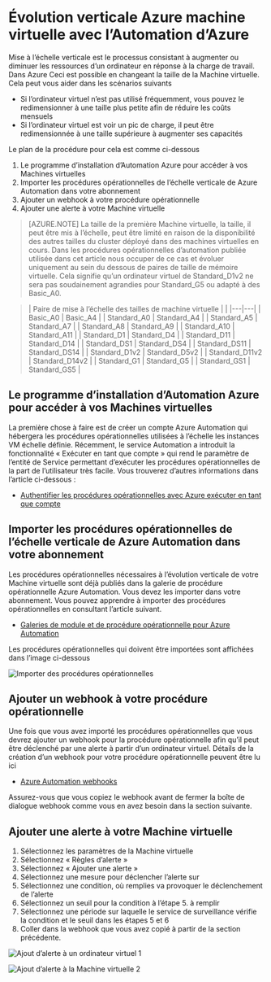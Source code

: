 <properties
    pageTitle="Évolution verticale Azure machine virtuelle avec l’Automation d’Azure | Microsoft Azure"
    description="Comment faire pour l’évolution verticale d’une Machine virtuelle Linux en réponse aux alertes avec Azure Automation de surveillance"
    services="virtual-machines-linux"
    documentationCenter=""
    authors="singhkays"
    manager="timlt"
    editor=""
    tags="azure-resource-manager"/>

<tags
    ms.service="virtual-machines-linux"
    ms.workload="infrastructure-services"
    ms.tgt_pltfrm="vm-linux"
    ms.devlang="na"
    ms.topic="article"
    ms.date="03/29/2016"
    ms.author="singhkay"/>

# <a name="vertically-scale-azure-virtual-machine-with-azure-automation"></a>Évolution verticale Azure machine virtuelle avec l’Automation d’Azure

Mise à l’échelle verticale est le processus consistant à augmenter ou diminuer les ressources d’un ordinateur en réponse à la charge de travail. Dans Azure Ceci est possible en changeant la taille de la Machine virtuelle. Cela peut vous aider dans les scénarios suivants

- Si l’ordinateur virtuel n’est pas utilisé fréquemment, vous pouvez le redimensionner à une taille plus petite afin de réduire les coûts mensuels
- Si l’ordinateur virtuel est voir un pic de charge, il peut être redimensionnée à une taille supérieure à augmenter ses capacités

Le plan de la procédure pour cela est comme ci-dessous

1. Le programme d’installation d’Automation Azure pour accéder à vos Machines virtuelles
2. Importer les procédures opérationnelles de l’échelle verticale de Azure Automation dans votre abonnement
3. Ajouter un webhook à votre procédure opérationnelle
4. Ajouter une alerte à votre Machine virtuelle

> [AZURE.NOTE] La taille de la première Machine virtuelle, la taille, il peut être mis à l’échelle, peut être limité en raison de la disponibilité des autres tailles du cluster déployé dans des machines virtuelles en cours. Dans les procédures opérationnelles d’automation publiée utilisée dans cet article nous occuper de ce cas et évoluer uniquement au sein du dessous de paires de taille de mémoire virtuelle. Cela signifie qu’un ordinateur virtuel de Standard_D1v2 ne sera pas soudainement agrandies pour Standard_G5 ou adapté à des Basic_A0.

>| Paire de mise à l’échelle des tailles de machine virtuelle |   |
|---|---|
|  Basic_A0 |  Basic_A4 |
|  Standard_A0 | Standard_A4 |
|  Standard_A5 | Standard_A7  |
|  Standard_A8 | Standard_A9  |
|  Standard_A10 |  Standard_A11 |
|  Standard_D1 |  Standard_D4 |
|  Standard_D11 | Standard_D14  |
|  Standard_DS1 |  Standard_DS4 |
|  Standard_DS11 | Standard_DS14  |
|  Standard_D1v2 |  Standard_D5v2 |
|  Standard_D11v2 |  Standard_D14v2 |
|  Standard_G1 |  Standard_G5 |
|  Standard_GS1 |  Standard_GS5 |

## <a name="setup-azure-automation-to-access-your-virtual-machines"></a>Le programme d’installation d’Automation Azure pour accéder à vos Machines virtuelles

La première chose à faire est de créer un compte Azure Automation qui hébergera les procédures opérationnelles utilisées à l’échelle les instances VM échelle définie. Récemment, le service Automation a introduit la fonctionnalité « Exécuter en tant que compte » qui rend le paramètre de l’entité de Service permettant d’exécuter les procédures opérationnelles de la part de l’utilisateur très facile. Vous trouverez d’autres informations dans l’article ci-dessous :

* [Authentifier les procédures opérationnelles avec Azure exécuter en tant que compte](../automation/automation-sec-configure-azure-runas-account.md)

## <a name="import-the-azure-automation-vertical-scale-runbooks-into-your-subscription"></a>Importer les procédures opérationnelles de l’échelle verticale de Azure Automation dans votre abonnement

Les procédures opérationnelles nécessaires à l’évolution verticale de votre Machine virtuelle sont déjà publiés dans la galerie de procédure opérationnelle Azure Automation. Vous devez les importer dans votre abonnement. Vous pouvez apprendre à importer des procédures opérationnelles en consultant l’article suivant.

* [Galeries de module et de procédure opérationnelle pour Azure Automation](../automation/automation-runbook-gallery.md)

Les procédures opérationnelles qui doivent être importées sont affichées dans l’image ci-dessous

![Importer des procédures opérationnelles](./media/virtual-machines-vertical-scaling-automation/scale-runbooks.png)

## <a name="add-a-webhook-to-your-runbook"></a>Ajouter un webhook à votre procédure opérationnelle

Une fois que vous avez importé les procédures opérationnelles que vous devrez ajouter un webhook pour la procédure opérationnelle afin qu’il peut être déclenché par une alerte à partir d’un ordinateur virtuel. Détails de la création d’un webhook pour votre procédure opérationnelle peuvent être lu ici

* [Azure Automation webhooks](../automation/automation-webhooks.md)

Assurez-vous que vous copiez le webhook avant de fermer la boîte de dialogue webhook comme vous en avez besoin dans la section suivante.

## <a name="add-an-alert-to-your-virtual-machine"></a>Ajouter une alerte à votre Machine virtuelle

1. Sélectionnez les paramètres de la Machine virtuelle
2. Sélectionnez « Règles d’alerte »
3. Sélectionnez « Ajouter une alerte »
4. Sélectionnez une mesure pour déclencher l’alerte sur
5. Sélectionnez une condition, où remplies va provoquer le déclenchement de l’alerte
6. Sélectionnez un seuil pour la condition à l’étape 5. à remplir
7. Sélectionnez une période sur laquelle le service de surveillance vérifie la condition et le seuil dans les étapes 5 et 6
8. Coller dans la webhook que vous avez copié à partir de la section précédente.

![Ajout d’alerte à un ordinateur virtuel 1](./media/virtual-machines-vertical-scaling-automation/add-alert-webhook-1.png)

![Ajout d’alerte à la Machine virtuelle 2](./media/virtual-machines-vertical-scaling-automation/add-alert-webhook-2.png)